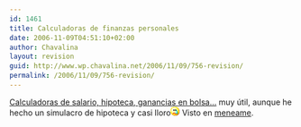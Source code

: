 ```yaml
---
id: 1461
title: Calculadoras de finanzas personales
date: 2006-11-09T04:51:10+02:00
author: Chavalina
layout: revision
guid: http://www.wp.chavalina.net/2006/11/09/756-revision/
permalink: /2006/11/09/756-revision/
---
```

<a href="http://www.bolsacinco.com/calculadoras/" target="_blank">Calculadoras de salario, hipoteca, ganancias en bolsa…</a> muy útil, aunque he hecho un simulacro de hipoteca y casi lloro![llorar](/imagenes/emoticonos/llorar.gif) Visto en <a href="http://meneame.net/story/calculadoras-para-tus-finanzas-personales" target="_blank">meneame</a>.
